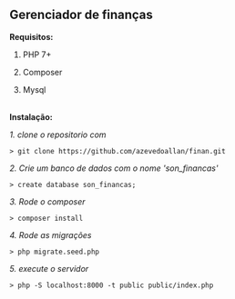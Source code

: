 ## Gerenciador de finanças

__Requisitos:__<br>

1. PHP 7+

2. Composer

3. Mysql



<br>__Instalação:__ 


*1. clone o repositorio com*
```
> git clone https://github.com/azevedoallan/finan.git
```

*2. Crie um banco de dados com o nome 'son_financas'*
```
> create database son_financas;
```

*3. Rode o composer*
```
> composer install
```

*4. Rode as migrações*
```
> php migrate.seed.php
```

*5. execute o servidor*
```
> php -S localhost:8000 -t public public/index.php
```
